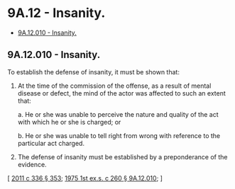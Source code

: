 # 9A.12 - Insanity.
* [9A.12.010 - Insanity.](#9a12010---insanity)
## 9A.12.010 - Insanity.
To establish the defense of insanity, it must be shown that:

1. At the time of the commission of the offense, as a result of mental disease or defect, the mind of the actor was affected to such an extent that:

   a. He or she was unable to perceive the nature and quality of the act with which he or she is charged; or

   b. He or she was unable to tell right from wrong with reference to the particular act charged.

2. The defense of insanity must be established by a preponderance of the evidence.

\[ [2011 c 336 § 353](https://lawfilesext.leg.wa.gov/biennium/2011-12/Pdf/Bills/Session%20Laws/Senate/5045.SL.pdf?cite=2011%20c%20336%20§%20353); [1975 1st ex.s. c 260 § 9A.12.010](https://leg.wa.gov/CodeReviser/documents/sessionlaw/1975ex1c260.pdf?cite=1975%201st%20ex.s.%20c%20260%20§%209A.12.010); \]

